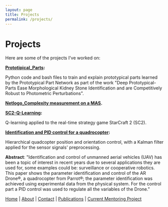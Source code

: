 ```yaml
---
layout: page
title: Projects
permalink: /projects/
---
```


# Projects

Here are some of the projects I've worked on:

**[Prototipical_Parts](https://github.com/DanielF29/Prototipical_Parts):** 

Python code and bash files to train and explain prototypical parts learned by the Prototypical Part Network as part of the work "Deep Prototypical-Parts Ease Morphological Kidney Stone Identification and are Competitively Robust to Photometric Perturbations".

**[Netlogo_Complexity measurement on a MAS](https://github.com/DanielF29/Netlogo_Complexity-measurement-on-a-MAS).**

**[SC2-Q-Learning](https://github.com/DanielF29/SC2-Q-Learning):** 

Q-learning applied to the real-time strategy game StarCraft 2 (SC2).

**[Identification and PID control for a quadrocopter](https://ieeexplore.ieee.org/abstract/document/6808571):**

 Hierarchical quadcopter position and orientation control, with a Kalman filter applied for the sensor signals' preprocessing.

__Abstract__: "Identification and control of unmanned aerial vehicles (UAV) has been a topic of interest in recent years due to several applications they are used for, some examples could be: surveillance or cooperative robotics. This paper shows the parameter identification and control of the AR Drone®, a quadrocopter from Parrot®; the parameter identification was achieved using experimental data from the physical system. For the control part a PID control was used to regulate all the variables of the Drone." 

[Home](/) | [About](/about) | [Contact](/contact) | [Publications](/publications) | [Current Mentoring Project](/current_mentoring_project) 
